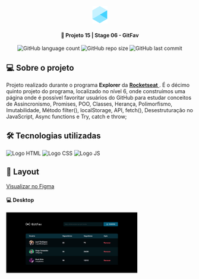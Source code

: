 <div align="center">
  <img alt="Logo Explorer" title="Explorer" src="./assets/readme/Logo1.png">
</div>
	
<h4 align="center"> 
	🚀 Projeto 15 | Stage 06 - GitFav
</h4>

<div align="center">
  <img alt="GitHub language count" src="https://img.shields.io/github/languages/count/LauriRodrigues/GitFav?color=1280bf">

  <img alt="GitHub repo size" src="https://img.shields.io/github/repo-size/LauriRodrigues/GitFav?color=1280bf">
  
  <img alt="GitHub last commit" src="https://img.shields.io/github/last-commit/LauriRodrigues/GitFav?color=1280bf">
</div>

<h2 align=left> 💻 Sobre o projeto </h3>
<p> Projeto realizado durante o programa <strong>Explorer</strong> da <a href="https://www.rocketseat.com.br/"> <strong>Rocketseat</strong> </a>. É o décimo quinto projeto do programa, localizado no nível 6, onde construímos uma página onde é possível favoritar usuários do GitHub para estudar conceitos de Assincronismo, Promises, POO, Classes, Herança, Polimorfismo, Imutabilidade, Método filter(), localStorage, API, fetch(), Desestruturação no JavaScript, Async functions e Try, catch e throw; <p>
  
<h2 align=left> 🛠 Tecnologias utilizadas </h3>

<div align=left>
  <img alt="Logo HTML" src="https://img.shields.io/badge/HTML5-E34F26?style=for-the-badge&logo=html5&logoColor=white">
  <img alt="Logo CSS" src="https://img.shields.io/badge/CSS-239120?&style=for-the-badge&logo=css3&logoColor=white">
  <img alt="Logo JS" src="https://img.shields.io/badge/JavaScript-323330?style=for-the-badge&logo=javascript&logoColor=F7DF1E">
</div>

<h2 align=left> 🎨 Layout </h2>
<a href="https://www.figma.com/file/SzQA07HwmSPj4hOYgu1Pps/%5BDesafios-Explorer%5D-GitFav-(Copy)/duplicate"> Visualizar no Figma </a> </br>

<h4>💻 Desktop </h4>

<img alt="Tela Principal" title="GitFav" src="./assets/readme/Desktop.png" width="70%">


